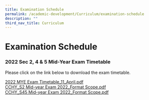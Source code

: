 ```yaml
---
title: Examination Schedule
permalink: /academic-development/Curriculum/examination-schedule
description: ""
third_nav_title: Curriculum
---
```

# **Examination Schedule**

### 2022 Sec 2, 4 & 5 Mid-Year Exam Timetable

Please click on the link below to download the exam timetable.  
  
[2022 MYE Exam Timetable_11_April.pdf](/files/2022%20MYE%20Exam%20Timetable_11_April.pdf)    
[CCHY_S2 Mid-year Exam 2022_Format  Scope.pdf](/files/CCHY_S2%20Mid-year%20Exam%202022_Format%20%20Scope.pdf)    
[CCHY_S45 Mid-year Exam 2022_Format  Scope.pdf](/files/CCHY_S45%20Mid-year%20Exam%202022_Format%20%20Scope.pdf)